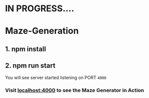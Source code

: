 # IN PROGRESS....

# Maze-Generation

## 1. npm install
## 2. npm run start

You will see server started listening on PORT `4000`

### Visit [localhost:4000](https://localhost:4000) to see the Maze Generator in Action
